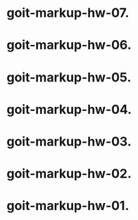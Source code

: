 # goit-markup-hw-07.

# goit-markup-hw-06.

# goit-markup-hw-05.

# goit-markup-hw-04.

# goit-markup-hw-03.

# goit-markup-hw-02.

# goit-markup-hw-01.
